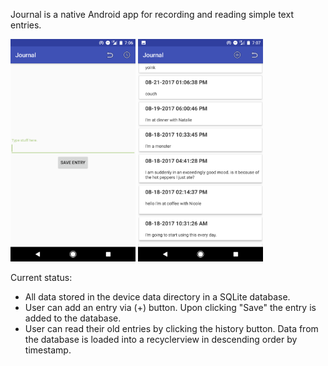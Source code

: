 Journal is a native Android app for recording and reading simple text entries. 

<img src="https://github.com/schmecs/journal/blob/master/Screenshot_entry_activity.png" width="200"/>
<img src="https://github.com/schmecs/journal/blob/master/Screenshot_read_activity.png" width="200"/>

Current status:
* All data stored in the device data directory in a SQLite database.
* User can add an entry via (+) button. Upon clicking "Save" the entry is added to the database.
* User can read their old entries by clicking the history button. Data from the database is loaded into a recyclerview in descending order by timestamp.
